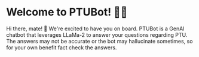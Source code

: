 # Welcome to PTUBot! 🚀🤖

Hi there, mate! 👋 We're excited to have you on board. PTUBot is a GenAI chatbot that leverages LLaMa-2 to answer your questions regarding PTU. The answers may not be accurate or the bot may hallucinate sometimes, so for your own benefit fact check the answers.
